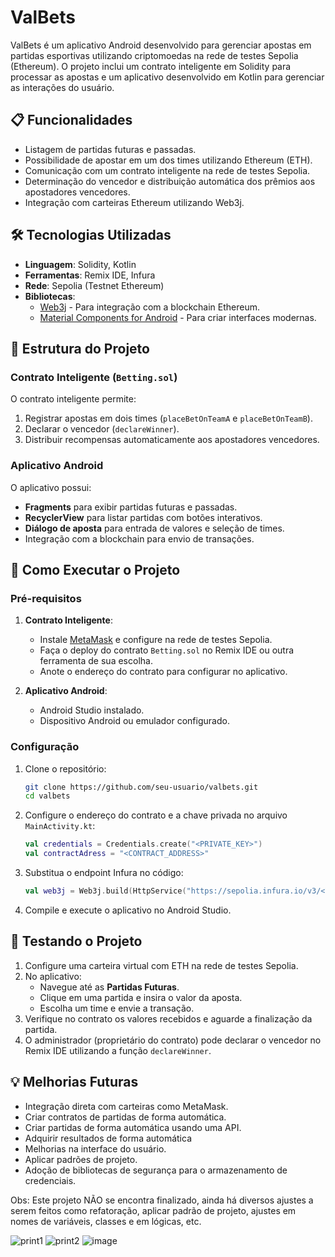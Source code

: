 # ValBets

ValBets é um aplicativo Android desenvolvido para gerenciar apostas em partidas esportivas utilizando criptomoedas na rede de testes Sepolia (Ethereum). O projeto inclui um contrato inteligente em Solidity para processar as apostas e um aplicativo desenvolvido em Kotlin para gerenciar as interações do usuário.

## 📋 Funcionalidades

- Listagem de partidas futuras e passadas.
- Possibilidade de apostar em um dos times utilizando Ethereum (ETH).
- Comunicação com um contrato inteligente na rede de testes Sepolia.
- Determinação do vencedor e distribuição automática dos prêmios aos apostadores vencedores.
- Integração com carteiras Ethereum utilizando Web3j.

## 🛠️ Tecnologias Utilizadas

- **Linguagem**: Solidity, Kotlin
- **Ferramentas**: Remix IDE, Infura
- **Rede**: Sepolia (Testnet Ethereum)
- **Bibliotecas**:
  - [Web3j](https://github.com/web3j/web3j) - Para integração com a blockchain Ethereum.
  - [Material Components for Android](https://material.io/develop/android) - Para criar interfaces modernas.

## 📝 Estrutura do Projeto

### Contrato Inteligente (`Betting.sol`)

O contrato inteligente permite:
1. Registrar apostas em dois times (`placeBetOnTeamA` e `placeBetOnTeamB`).
2. Declarar o vencedor (`declareWinner`).
3. Distribuir recompensas automaticamente aos apostadores vencedores.

### Aplicativo Android

O aplicativo possui:
- **Fragments** para exibir partidas futuras e passadas.
- **RecyclerView** para listar partidas com botões interativos.
- **Diálogo de aposta** para entrada de valores e seleção de times.
- Integração com a blockchain para envio de transações.

## 🚀 Como Executar o Projeto

### Pré-requisitos

1. **Contrato Inteligente**:
   - Instale [MetaMask](https://metamask.io/) e configure na rede de testes Sepolia.
   - Faça o deploy do contrato `Betting.sol` no Remix IDE ou outra ferramenta de sua escolha.
   - Anote o endereço do contrato para configurar no aplicativo.

2. **Aplicativo Android**:
   - Android Studio instalado.
   - Dispositivo Android ou emulador configurado.

### Configuração

1. Clone o repositório:
   ```bash
   git clone https://github.com/seu-usuario/valbets.git
   cd valbets

2. Configure o endereço do contrato e a chave privada no arquivo `MainActivity.kt`:
   ```kotlin
   val credentials = Credentials.create("<PRIVATE_KEY>")
   val contractAdress = "<CONTRACT_ADDRESS>"
   ```

3. Substitua o endpoint Infura no código:
   ```kotlin
   val web3j = Web3j.build(HttpService("https://sepolia.infura.io/v3/<YOUR_INFURA_PROJECT_ID>"))
   ```

4. Compile e execute o aplicativo no Android Studio.

## 🧪 Testando o Projeto

1. Configure uma carteira virtual com ETH na rede de testes Sepolia.
2. No aplicativo:
   - Navegue até as **Partidas Futuras**.
   - Clique em uma partida e insira o valor da aposta.
   - Escolha um time e envie a transação.
3. Verifique no contrato os valores recebidos e aguarde a finalização da partida.
4. O administrador (proprietário do contrato) pode declarar o vencedor no Remix IDE utilizando a função `declareWinner`.

## 💡 Melhorias Futuras

- Integração direta com carteiras como MetaMask.
- Criar contratos de partidas de forma automática.
- Criar partidas de forma automática usando uma API.
- Adquirir resultados de forma automática
- Melhorias na interface do usuário.
- Aplicar padrões de projeto.
- Adoção de bibliotecas de segurança para o armazenamento de credenciais.

Obs: Este projeto NÃO se encontra finalizado, ainda há diversos ajustes a serem feitos como refatoração, aplicar padrão de projeto, ajustes em nomes de variáveis, classes e em lógicas, etc.

![print1](https://github.com/user-attachments/assets/0a1e16a5-ba7f-4e4f-aa72-218589f2414a)
![print2](https://github.com/user-attachments/assets/0720bb1a-0f4d-4a91-8dc3-169c469c7199)
![image](https://github.com/user-attachments/assets/9dc1726f-88b2-458b-853c-a6f8ba014fe4)
